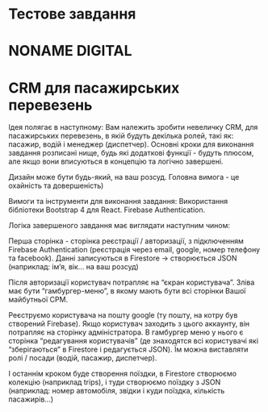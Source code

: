 # Тестове завдання
# NONAME DIGITAL
# CRM для пасажирських перевезень

Ідея полягає в наступному: 
Вам належить зробити невеличку CRM, для пасажирських перевезень, в якій будуть декілька ролей, такі як: пасажир, водій і менеджер (диспетчер).
Основні кроки для виконання завдання розписані нище, будь які додаткові функції - будуть плюсом, але якщо вони вписуються в концепцію та логічно завершені.

Дизайн може бути будь-який, на ваш розсуд. Головна вимога - це охайність та довершеність)

Вимоги та інструменти для виконання завдання:
Використання бібліотеки Bootstrap 4 для React.
Firebase Authentication.

Логіка завершеного завдання має виглядати наступним чином:

Перша сторінка - сторінка реєстрації / авторизації, з підключенням Firebase Authentication (реєстрація через email, google, номер телефону та facebook). Данні записуються в Firestore -> створюється JSON (наприклад: ім’я, вік… на ваш розсуд)

Після авторизації користувач потрапляє на “єкран користувача”.
Зліва має бути “гамбургер-меню”, в якому мають бути всі сторінки Вашої майбутньої СРМ.

Реєструємо користувача на пошту google (ту пошту, на котру був створений Firebase). Якщо користувач заходить з цього аккаунту, він потрапляє на сторінку адміністратора. 
В гамбургер меню у нього є сторінка “редагування користувачів” (де знаходятся всі користувачі які “зберігаються” в Firestore і редагується JSON). Їм можна виставляти ролі / посади (водій, пасажир, диспетчер).



І останнім кроком буде створення поїздки, 
в Firestore створюємо колекцію (наприклад trips), і туди створюємо поїздку з JSON (наприклад: номер автомобіля, звідки і куди поїздка, кількість пасажирів…)

